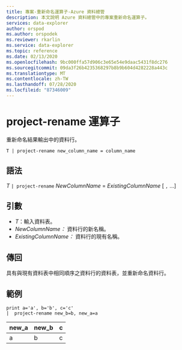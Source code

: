 ```yaml
---
title: 專案-重新命名運算子-Azure 資料總管
description: 本文說明 Azure 資料總管中的專案重新命名運算子。
services: data-explorer
author: orspod
ms.author: orspodek
ms.reviewer: rkarlin
ms.service: data-explorer
ms.topic: reference
ms.date: 02/13/2020
ms.openlocfilehash: 9bc000ffa57d906c3e65e54e9daac5431f8dc276
ms.sourcegitcommit: 09da3f26b4235368297b8b9b604d4282228a443c
ms.translationtype: MT
ms.contentlocale: zh-TW
ms.lasthandoff: 07/28/2020
ms.locfileid: "87346009"
---
```

# <a name="project-rename-operator"></a>project-rename 運算子

重新命名結果輸出中的資料行。

```kusto
T | project-rename new_column_name = column_name
```

## <a name="syntax"></a>語法

*T* `| project-rename` *NewColumnName*  =  *ExistingColumnName* [ `,` ...]

## <a name="arguments"></a>引數

* *T*：輸入資料表。
* *NewColumnName：* 資料行的新名稱。 
* *ExistingColumnName：* 資料行的現有名稱。 

## <a name="returns"></a>傳回

具有與現有資料表中相同順序之資料行的資料表，並重新命名資料行。


## <a name="examples"></a>範例

<!-- csl: https://help.kusto.windows.net/Samples -->
```kusto
print a='a', b='b', c='c'
|  project-rename new_b=b, new_a=a
```

|new_a|new_b|c|
|---|---|---|
|a|b|c|
